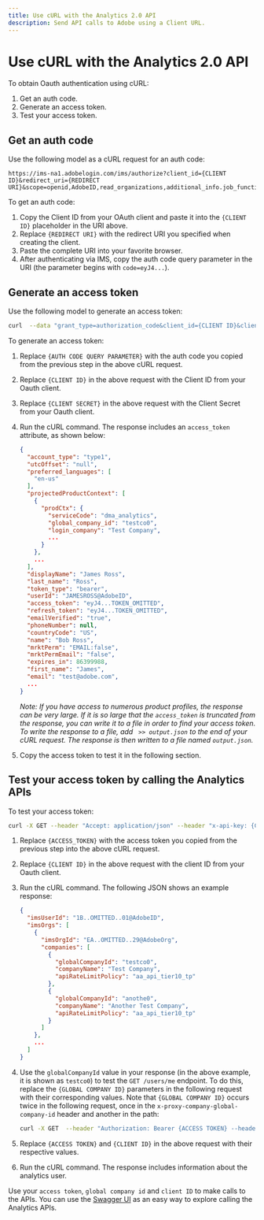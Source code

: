 ```yaml
---
title: Use cURL with the Analytics 2.0 API
description: Send API calls to Adobe using a Client URL.
---
```


# Use cURL with the Analytics 2.0 API

To obtain Oauth authentication using cURL:

1. Get an auth code.
1. Generate an access token.
1. Test your access token.

## Get an auth code

Use the following model as a cURL request for an auth code: 

```
https://ims-na1.adobelogin.com/ims/authorize?client_id={CLIENT ID}&redirect_uri={REDIRECT URI}&scope=openid,AdobeID,read_organizations,additional_info.job_function,additional_info.projectedProductContext&response_type=code
```

To get an auth code:

1. Copy the Client ID from your OAuth client and paste it into the `{CLIENT ID}` placeholder in the URI above.
1. Replace `{REDIRECT URI}` with the redirect URI you specified when creating the client.
1. Paste the complete URI into your favorite browser.
1. After authenticating via IMS, copy the auth code query parameter in the URI (the parameter begins with `code=eyJ4...`).


## Generate an access token

Use the following model to generate an access token: 

```sh
curl  --data "grant_type=authorization_code&client_id={CLIENT ID}&client_secret={CLIENT SECRET}&code={AUTH CODE QUERY PARAMETER}" https://ims-na1.adobelogin.com/ims/token/v1
```

To generate an access token:

1. Replace `{AUTH CODE QUERY PARAMETER}` with the auth code you copied from the previous step in the above cURL request.
1. Replace `{CLIENT ID}` in the above request with the Client ID from your Oauth client.
1. Replace `{CLIENT SECRET}` in the above request with the Client Secret from your Oauth client.
1. Run the cURL command. The response includes an `access_token` attribute, as shown below:

   ```json
   {
     "account_type": "type1",
     "utcOffset": "null",
     "preferred_languages": [
       "en-us"
     ],
     "projectedProductContext": [
       {
         "prodCtx": {
           "serviceCode": "dma_analytics",
           "global_company_id": "testco0",
           "login_company": "Test Company",
           ...
         }
       },
       ...
     ],
     "displayName": "James Ross",
     "last_name": "Ross",
     "token_type": "bearer",
     "userId": "JAMESROSS@AdobeID",
     "access_token": "eyJ4...TOKEN_OMITTED",
     "refresh_token": "eyJ4...TOKEN_OMITTED",
     "emailVerified": "true",
     "phoneNumber": null,
     "countryCode": "US",
     "name": "Bob Ross",
     "mrktPerm": "EMAIL:false",
     "mrktPermEmail": "false",
     "expires_in": 86399988,
     "first_name": "James",
     "email": "test@adobe.com",
     ...
   }
   ```

   *Note: If you have access to numerous product profiles, the response can be very large. If it is so large that the `access_token` is truncated from the response, you can write it to a file in order to find your access token. To write the response to a file, add ` >> output.json` to the end of your cURL request. The response is then written to a file named `output.json`.*

1. Copy the access token to test it in the following section.


## Test your access token by calling the Analytics APIs

To test your access token:

```sh
curl -X GET --header "Accept: application/json" --header "x-api-key: {CLIENT ID}" --header "Authorization: Bearer {ACCESS_TOKEN}" "https://analytics.adobe.io/discovery/me"
```

1. Replace `{ACCESS_TOKEN}` with the access token you copied from the previous step into the above cURL request.
1. Replace `{CLIENT ID}` in the above request with the client ID from your Oauth client.
1. Run the cURL command. The following JSON shows an example response:

   ```json
   {
     "imsUserId": "1B..OMITTED..01@AdobeID",
     "imsOrgs": [
       {
         "imsOrgId": "EA..OMITTED..29@AdobeOrg",
         "companies": [
           {
             "globalCompanyId": "testco0",
             "companyName": "Test Company",
             "apiRateLimitPolicy": "aa_api_tier10_tp"
           },
           {
             "globalCompanyId": "anothe0",
             "companyName": "Another Test Company",
             "apiRateLimitPolicy": "aa_api_tier10_tp"
           }
         ]
       },
       ...
     ]
   }
   ```

1. Use the `globalCompanyId` value in your response (in the above example, it is shown as `testco0`) to test the `GET /users/me` endpoint. To do this, replace the `{GLOBAL COMPANY ID}` parameters in the following request with their corresponding values. Note that `{GLOBAL COMPANY ID}` occurs twice in the following request, once in the `x-proxy-company-global-company-id` header and another in the path:

   ```sh
   curl -X GET  --header "Authorization: Bearer {ACCESS TOKEN} --header "x-proxy-global-company-id: {GLOBAL COMPANY ID}" --header "x-api-key: {CLIENT ID}" "https://analytics.adobe.io/api/{GLOBAL COMPANY ID}/users/me"
   ```

1. Replace `{ACCESS TOKEN}` and `{CLIENT ID}` in the above request with their respective values.
1. Run the cURL command. The response includes information about the analytics user.

Use your `access token`, `global company id` and `client ID` to make calls to the APIs. You can use the  [Swagger UI](https://adobedocs.github.io/analytics-2.0-apis) as an easy way to explore calling the Analytics APIs.


